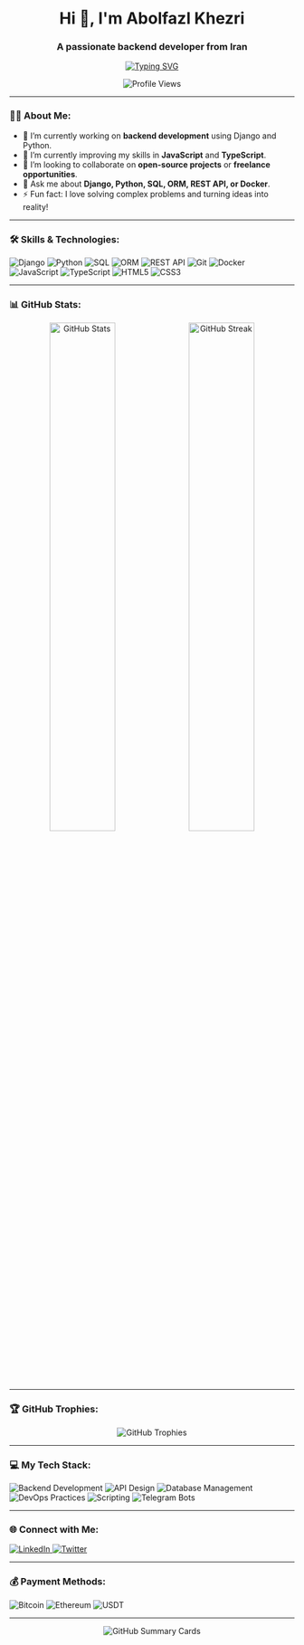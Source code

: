 <h1 align="center">Hi 👋, I'm Abolfazl Khezri</h1>
<h3 align="center">A passionate backend developer from Iran</h3>

<p align="center">
  <a href="https://git.io/typing-svg">
    <img src="https://readme-typing-svg.demolab.com?font=Fira+Code&pause=1000&color=00FF00&width=435&lines=Backend+Developer;Django+%7C+Python+%7C+SQL+%7C+ORM;REST+API+%7C+Scripting+%7C+Telegram+Bots;Always+Learning+New+Things" alt="Typing SVG" />
  </a>
</p>

<p align="center">
  <img src="https://komarev.com/ghpvc/?username=&label=Profile%20views&color=0e75b6&style=flat" alt="Profile Views" /> 
</p>

---

### 👨‍💻 About Me:
- 🔭 I’m currently working on **backend development** using Django and Python.
- 🌱 I’m currently improving my skills in **JavaScript** and **TypeScript**.
- 👯 I’m looking to collaborate on **open-source projects** or **freelance opportunities**.
- 💬 Ask me about **Django, Python, SQL, ORM, REST API, or Docker**.
- ⚡ Fun fact: I love solving complex problems and turning ideas into reality!

---

### 🛠️ Skills & Technologies:
<p align="left">
  <img src="https://img.shields.io/badge/Django-092E20?style=for-the-badge&logo=django&logoColor=white" alt="Django" />
  <img src="https://img.shields.io/badge/Python-3776AB?style=for-the-badge&logo=python&logoColor=white" alt="Python" />
  <img src="https://img.shields.io/badge/SQL-4479A1?style=for-the-badge&logo=sql&logoColor=white" alt="SQL" />
  <img src="https://img.shields.io/badge/ORM-000000?style=for-the-badge&logo=orm&logoColor=white" alt="ORM" />
  <img src="https://img.shields.io/badge/REST_API-FF6F61?style=for-the-badge&logo=rest-api&logoColor=white" alt="REST API" />
  <img src="https://img.shields.io/badge/Git-F05032?style=for-the-badge&logo=git&logoColor=white" alt="Git" />
  <img src="https://img.shields.io/badge/Docker-2496ED?style=for-the-badge&logo=docker&logoColor=white" alt="Docker" />
  <img src="https://img.shields.io/badge/JavaScript-F7DF1E?style=for-the-badge&logo=javascript&logoColor=black" alt="JavaScript" />
  <img src="https://img.shields.io/badge/TypeScript-3178C6?style=for-the-badge&logo=typescript&logoColor=white" alt="TypeScript" />
  <img src="https://img.shields.io/badge/HTML5-E34F26?style=for-the-badge&logo=html5&logoColor=white" alt="HTML5" />
  <img src="https://img.shields.io/badge/CSS3-1572B6?style=for-the-badge&logo=css3&logoColor=white" alt="CSS3" />
</p>

---

### 📊 GitHub Stats:
<p align="center">
  <img src="https://github-readme-stats.vercel.app/api?username=&show_icons=true&theme=dark&hide_border=true" alt="GitHub Stats" width="48%" />
  <img src="https://github-readme-streak-stats.herokuapp.com/?user=&theme=dark&hide_border=true" alt="GitHub Streak" width="48%" />
</p>

---

### 🏆 GitHub Trophies:
<p align="center">
  <img src="https://github-profile-trophy.vercel.app/?username=&theme=onedark&no-frame=true&row=1&column=7" alt="GitHub Trophies" />
</p>

---

### 💻 My Tech Stack:
<p align="left">
  <img src="https://img.shields.io/badge/Backend-Development-00FF00?style=for-the-badge" alt="Backend Development" />
  <img src="https://img.shields.io/badge/API-Design-FFA500?style=for-the-badge" alt="API Design" />
  <img src="https://img.shields.io/badge/Database-Management-0000FF?style=for-the-badge" alt="Database Management" />
  <img src="https://img.shields.io/badge/DevOps-Practices-FF0000?style=for-the-badge" alt="DevOps Practices" />
  <img src="https://img.shields.io/badge/Scripting-000000?style=for-the-badge&logo=script&logoColor=white" alt="Scripting" />
  <img src="https://img.shields.io/badge/Telegram_Bots-26A5E4?style=for-the-badge&logo=telegram&logoColor=white" alt="Telegram Bots" />
</p>

---

### 🌐 Connect with Me:
<p align="left">
  <a href="https://linkedin.com/in/" target="_blank">
    <img src="https://img.shields.io/badge/LinkedIn-0077B5?style=for-the-badge&logo=linkedin&logoColor=white" alt="LinkedIn" />
  </a>
  <a href="https://twitter.com/" target="_blank">
    <img src="https://img.shields.io/badge/Twitter-1DA1F2?style=for-the-badge&logo=twitter&logoColor=white" alt="Twitter" />
  </a>
</p>

---

### 💰 Payment Methods:
<p align="left">
  <img src="https://img.shields.io/badge/Bitcoin-000000?style=for-the-badge&logo=bitcoin&logoColor=white" alt="Bitcoin" />
  <img src="https://img.shields.io/badge/Ethereum-3C3C3D?style=for-the-badge&logo=ethereum&logoColor=white" alt="Ethereum" />
  <img src="https://img.shields.io/badge/USDT-50AF95?style=for-the-badge&logo=tether&logoColor=white" alt="USDT" />
</p>

---

<p align="center">
  <img src="https://github-profile-summary-cards.vercel.app/api/cards/profile-details?username=&theme=github_dark" alt="GitHub Summary Cards" />
</p>
